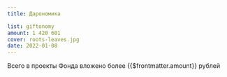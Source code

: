 ```yaml
---
title: Дарономика

list: giftonomy
amount: 1 420 601
cover: roots-leaves.jpg
date: 2022-01-08
---
```


Всего в проекты Фонда вложено более {{$frontmatter.amount}} рублей
